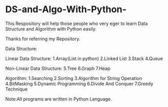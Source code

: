 # DS-and-Algo-With-Python-
This Respository will help those people who very eger to learn Data Structure and Algorithm with Python easily.

Thanks for referring my Repository.

Data Structure:

Linear Data Structure:
1.Array(List in python)
2.Linked List
3.Stack
4.Queue

Non-Linear Data Structure:
5.Tree
6.Graph
7.Heap
    
    
    
Algorithm:
1.Searching
2.Sorting
3.Algorithm for String Operation
4.BitMasking
5.Dynamic Programming
6.Divide And Conquer
7.Greedy Technique
  

  
Note:All programs are written in Python Language.
